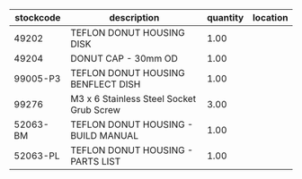 |stockcode|description|quantity|location|
|---------|-----------|--------|--------|
|49202|TEFLON DONUT HOUSING DISK|1.00||
|49204|DONUT CAP - 30mm OD|1.00||
|99005-P3|TEFLON DONUT HOUSING BENFLECT DISH|1.00||
|99276|M3 x 6 Stainless Steel Socket Grub Screw|3.00||
|52063-BM|TEFLON DONUT HOUSING - BUILD MANUAL|1.00||
|52063-PL|TEFLON DONUT HOUSING - PARTS LIST|1.00||
